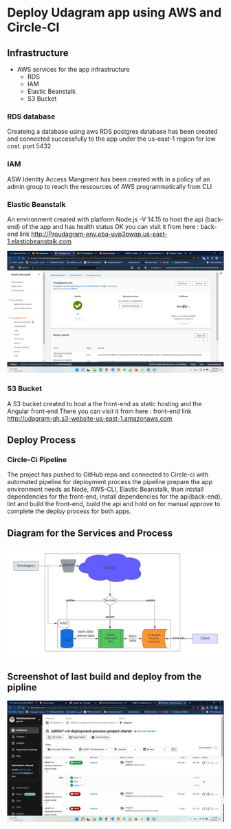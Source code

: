 # Deploy Udagram app using AWS and Circle-CI

## Infrastructure
  - AWS services for the app infrastructure
    * RDS
    * IAM 
    * Elastic Beanstalk
    * S3 Bucket
 ### RDS database
   Createing a database using aws RDS 
   postgres database has been created and connected successfully to the app under the us-east-1 region for low cost.
   port 5432

 ### IAM 
   ASW Identity Access Mangment has been created with in a policy of an admin group to reach the ressources of AWS programmatically from CLI

 ### Elastic Beanstalk
   An environment created with platform Node.js -V 14.15  to host the api (back-end) of the app and has health status OK
   you can visit it from here : back-end link
   http://Proudagram-env.eba-uyp3pwqp.us-east-1.elasticbeanstalk.com

  ![Alt text](./project-diagram/aws-env-health.png)

### S3 Bucket
   A S3 bucket created to host a the front-end as static hosting and the Angular front-end There you can visit it from here : front-end link
   http://udagram-gh.s3-website-us-east-1.amazonaws.com
  
## Deploy Process
  ### Circle-Ci Pipeline
   The project has pushed to GitHub repo and connected to Circle-ci with automated pipeline for deployment process the pipeline prepare the app environment needs as Node, AWS-CLI, Elastic Beanstalk, than intstall dependencies for the front-end, install dependencies for the api(back-end), lint and build the front-end, build the api and hold on for manual approve to complete the deploy process for both apps.

## Diagram for the Services and Process
  ![Alt text](./project-diagram/aws-circle-ci.jpeg)

## Screenshot of last build and deploy from the pipline
  ![Alt text](./project-diagram/circleci.png)